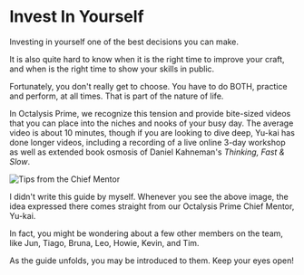 # Invest In Yourself

Investing in yourself one of the best decisions you can make. 

It is also quite hard to know when it is the right time to improve your craft, and when is the right time to show your skills in public. 

Fortunately, you don't really get to choose. You have to do BOTH, practice and perform, at all times. That is part of the nature of life.

In Octalysis Prime, we recognize this tension and provide bite-sized videos that you can place into the niches and nooks of your busy day. The average video is about 10 minutes, though if you are looking to dive deep, Yu-kai has done longer videos, including a recording of a live online 3-day workshop as well as extended book osmosis of Daniel Kahneman's *Thinking, Fast & Slow*. 

![Tips from the Chief Mentor](/resources/yukaithinks.png)

I didn't write this guide by myself. Whenever you see the above image, the idea expressed there comes straight from our Octalysis Prime Chief Mentor, Yu-kai. 

In fact, you might be wondering about a few other members on the team, like Jun, Tiago, Bruna, Leo, Howie, Kevin, and Tim. 

As the guide unfolds, you may be introduced to them. Keep your eyes open!